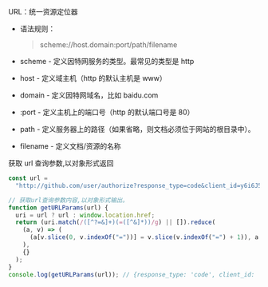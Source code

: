 URL：统一资源定位器

- 语法规则：

  > scheme://host.domain:port/path/filename

- scheme - 定义因特网服务的类型。最常见的类型是 http
- host - 定义域主机（http 的默认主机是 www）
- domain - 定义因特网域名，比如 baidu.com
- :port - 定义主机上的端口号（http 的默认端口号是 80）
- path - 定义服务器上的路径（如果省略，则文档必须位于网站的根目录中）。
- filename - 定义文档/资源的名称

获取 url 查询参数,以对象形式返回

```js
const url =
  "http://github.com/user/authorize?response_type=code&client_id=y6i6J5isppy27biV22ap&redirect_uri=http://localhost:3002/login&scope=openid&state=xxxx";

// 获取url查询参数内容,以对象形式输出。
function getURLParams(url) {
  uri = url ? url : window.location.href;
  return (uri.match(/([^?=&]+)(=([^&]*))/g) || []).reduce(
    (a, v) => (
      (a[v.slice(0, v.indexOf("="))] = v.slice(v.indexOf("=") + 1)), a
    ),
    {}
  );
}
console.log(getURLParams(url)); // {response_type: 'code', client_id: 'y6i6J5isppy27biV22ap', redirect_uri: 'http://localhost:3002/login', scope: 'openid', state: 'xxxx'}
```
